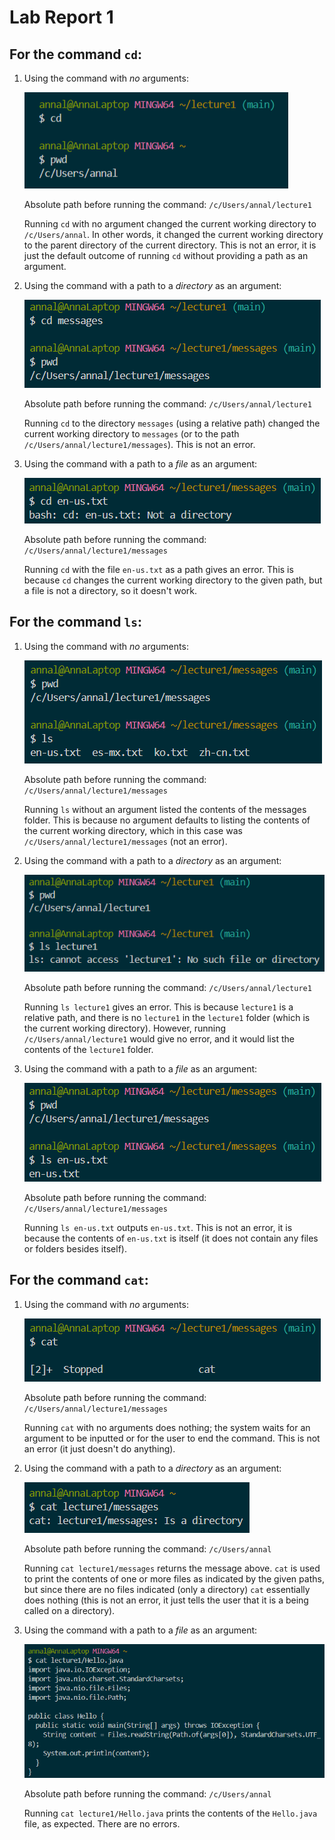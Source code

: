 # Lab Report 1

## For the command `cd`: 
1. Using the command with *no* arguments:
 
     ![Image](cd1.png)
   
     Absolute path before running the command: `/c/Users/annal/lecture1`

     Running `cd` with no argument changed the current working directory to `/c/Users/annal`. In other words, it changed the current working directory to the parent directory of the current directory.
   This is not an error, it is just the default outcome of running `cd` without providing a path as an argument. 

2. Using the command with a path to a *directory* as an argument:

     ![Image](cd2.png)

     Absolute path before running the command: `/c/Users/annal/lecture1`

     Running `cd` to the directory `messages` (using a relative path) changed the current working directory to `messages` (or to the path `/c/Users/annal/lecture1/messages`). This is not an error.

3. Using the command with a path to a *file* as an argument:

     ![Image](cd3.png)

     Absolute path before running the command: `/c/Users/annal/lecture1/messages`

     Running `cd` with the file `en-us.txt` as a path gives an error. This is because `cd` changes the current working directory to the given path, but a file is not a directory, so it doesn't work.

## For the command `ls`:
1. Using the command with *no* arguments:

     ![Image](ls1.png)

     Absolute path before running the command: `/c/Users/annal/lecture1/messages`

     Running `ls` without an argument listed the contents of the messages folder. This is because no argument defaults to listing the contents of the current working directory, which in this case was `/c/Users/annal/lecture1/messages` (not an error). 

2. Using the command with a path to a *directory* as an argument:

     ![Image](ls2.png)

     Absolute path before running the command: `/c/Users/annal/lecture1`

     Running `ls lecture1` gives an error. This is because `lecture1` is a relative path, and there is no `lecture1` in the `lecture1` folder (which is the current working directory). However, running `/c/Users/annal/lecture1` would give no error, and it would list the contents of the `lecture1` folder. 

3. Using the command with a path to a *file* as an argument:

     ![Image](ls3.png)

     Absolute path before running the command: `/c/Users/annal/lecture1/messages`

     Running `ls en-us.txt` outputs `en-us.txt`. This is not an error, it is because the contents of `en-us.txt` is itself (it does not contain any files or folders besides itself). 


## For the command `cat`: 
1. Using the command with *no* arguments:

     ![Image](cat1.png)

     Absolute path before running the command: `/c/Users/annal/lecture1/messages`

     Running `cat` with no arguments does nothing; the system waits for an argument to be inputted or for the user to end the command. This is not an error (it just doesn't do anything). 

2. Using the command with a path to a *directory* as an argument:

     ![Image](cat2.png)

     Absolute path before running the command: `/c/Users/annal`

     Running `cat lecture1/messages` returns the message above. `cat` is used to print the contents of one or more files as indicated by the given paths, but since there are no files indicated (only a directory) `cat` essentially does nothing (this is not an error, it just tells the user that it is a being called on a directory). 

3. Using the command with a path to a *file* as an argument:

     ![Image](cat3.png)

     Absolute path before running the command: `/c/Users/annal`

     Running `cat lecture1/Hello.java` prints the contents of the `Hello.java` file, as expected. There are no errors. 


